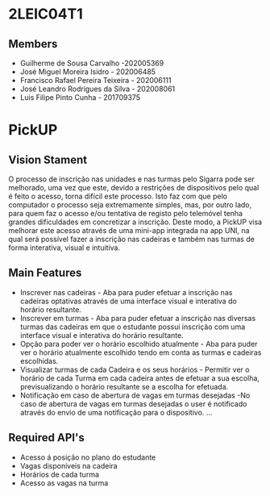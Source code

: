 # 2LEIC04T1

## Members
 - Guilherme de Sousa Carvalho -202005369
 - José Miguel Moreira Isidro - 202006485
 - Francisco Rafael Pereira Teixeira - 202006111
 - José Leandro Rodrigues da Silva - 202008061
 - Luis Filipe Pinto Cunha - 201709375


# PickUP

## Vision Stament
O processo de inscrição nas unidades e nas turmas pelo Sigarra pode ser melhorado, uma vez que este, devido a restrições de dispositivos pelo qual é feito o acesso, torna difícil este processo. Isto faz com que pelo computador o processo seja extremamente simples, mas, por outro lado, para quem faz o acesso e/ou tentativa de registo pelo telemóvel tenha grandes dificuldades em concretizar a inscrição. Deste modo, a PickUP visa melhorar este acesso através de uma mini-app integrada na app UNI, na qual será possível fazer a inscrição nas cadeiras e também nas turmas de forma interativa, visual e intuitiva. 

## Main Features
 - Inscrever nas cadeiras - Aba para puder efetuar a inscrição nas cadeiras optativas através de uma interface visual e interativa do horário resultante. 
 - Inscrever em turmas   - Aba para puder efetuar a inscrição nas diversas turmas das cadeiras em que o estudante possui inscrição com uma interface visual e interativa do horário resultante. 
 - Opção para poder ver o horário escolhido atualmente - Aba para puder ver o horário atualmente escolhido tendo em conta as turmas e cadeiras escolhidas. 
 - Visualizar turmas de cada Cadeira e os seus horários - Permitir ver o horário de cada Turma em cada cadeira antes de efetuar a sua escolha, previsualizando o horário resultante se a escolha for efetuada. 
 - Notificação em caso de abertura de vagas em turmas desejadas -No caso de abertura de vagas em turmas desejadas o user é notificado através do envio de uma notificação para o dispositivo. 
...

## Required API's
- Acesso á posição no plano do estudante 
- Vagas disponíveis na cadeira  
- Horários de cada turma 
- Acesso as vagas na turma 
